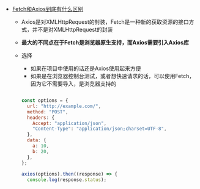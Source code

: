 - [Fetch和Axios到底有什么区别](https://blog.csdn.net/weixin_48309048/article/details/126523603?ops_request_misc=&request_id=&biz_id=102&utm_term=fetch%E4%B8%8Eaxios%E7%9A%84%E5%8C%BA%E5%88%AB&utm_medium=distribute.pc_search_result.none-task-blog-2~all~sobaiduweb~default-1-126523603.142^v93^chatgptT3_1&spm=1018.2226.3001.4187)

  -  Axios是对XMLHttpRequest的封装，Fetch是一种新的获取资源的接口方式，并不是对XMLHttpRequest的封装

  - **最大的不同点在于Fetch是浏览器原生支持，而Axios需要引入Axios库**

  - 选择

    - 如果在项目中使用的话还是Axios使用起来方便
    -  如果是在浏览器控制台测试，或者想快速请求的话，可以使用Fetch，因为它不需要导入，是浏览器支持的

    ```js
    
    const options = {
      url: "http://example.com/",
      method: "POST",
      headers: {
        Accept: "application/json",
        "Content-Type": "application/json;charset=UTF-8",
      },
      data: {
        a: 10,
        b: 20,
      },
    };
     
    axios(options).then((response) => {
      console.log(response.status);
    ```

    